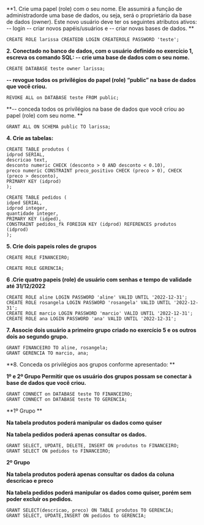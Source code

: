**1. Crie uma papel (role) com o seu nome. Ele assumirá a função de administradorde uma base de dados, ou seja, será o proprietário da base de dados (owner). Este novo usuário deve ter os seguintes atributos ativos:
-- login
-- criar novos papéis/usuários e
-- criar novas bases de dados. **

```postgresql
CREATE ROLE larissa CREATEDB LOGIN CREATEROLE PASSWORD 'teste';
```

**2. Conectado no banco de dados, com o usuário definido no exercício 1, escreva os comando SQL:
-- crie uma base de dados com o seu nome.**

```postgresql
CREATE DATABASE teste owner larissa;
```

**-- revogue todos os privilégios do papel (role) “public” na base de dados que você criou.**

```postgresql
REVOKE ALL on DATABASE teste FROM public;
```

**-- conceda todos os privilégios na base de dados que você criou ao papel (role) com seu nome. **

```postgresql
GRANT ALL ON SCHEMA public TO larissa;
```

**4. Crie as tabelas:**

```postgresql
CREATE TABLE produtos (
idprod SERIAL,
descricao text,
desconto numeric CHECK (desconto > 0 AND desconto < 0.10),
preco numeric CONSTRAINT preco_positivo CHECK (preco > 0), CHECK (preco > desconto),
PRIMARY KEY (idprod)
);

CREATE TABLE pedidos (
idped SERIAL,
idprod integer,
quantidade integer,
PRIMARY KEY (idped),
CONSTRAINT pedidos_fk FOREIGN KEY (idprod) REFERENCES produtos (idprod)
);
```

**5. Crie dois papeis roles de grupos**

```postgresql
CREATE ROLE FINANCEIRO;
```

```postgresql
CREATE ROLE GERENCIA;
```

**6 .Crie quatro papeis (role) de usuário com senhas e tempo de validade até 31/12/2022**

```postgresql
CREATE ROLE aline LOGIN PASSWORD 'aline' VALID UNTIL '2022-12-31';
CREATE ROLE rosangela LOGIN PASSWORD 'rosangela' VALID UNTIL '2022-12-31';
CREATE ROLE marcio LOGIN PASSWORD 'marcio' VALID UNTIL '2022-12-31';
CREATE ROLE ana LOGIN PASSWORD 'ana' VALID UNTIL '2022-12-31';
```

**7. Associe dois usuário a primeiro grupo criado no exercício 5 e os outros dois ao segundo grupo.**

```postgresql
GRANT FINANCEIRO TO aline, rosangela;
GRANT GERENCIA TO marcio, ana;
```

**8. Conceda os privilégios aos grupos conforme apresentado: **

**1º e 2º Grupo
Permitir que os usuário dos grupos possam se conectar à base de dados que você criou.**

```postgresql
GRANT CONNECT on DATABASE teste TO FINANCEIRO;
GRANT CONNECT on DATABASE teste TO GERENCIA;
```

**1º Grupo **

**Na tabela produtos poderá manipular os dados como quiser**

**Na tabela pedidos poderá apenas consultar os dados.**

```postgresql
GRANT SELECT, UPDATE, DELETE, INSERT ON produtos to FINANCEIRO;
GRANT SELECT ON pedidos to FINANCEIRO;
```

**2º Grupo**

**Na tabela produtos poderá apenas consultar os dados da coluna descricao e preco**

**Na tabela pedidos poderá manipular os dados como quiser, porém sem poder excluir os pedidos.**

```postgresql
GRANT SELECT(descricao, preco) ON TABLE produtos TO GERENCIA;
GRANT SELECT, UPDATE,INSERT ON pedidos to GERENCIA;
```
